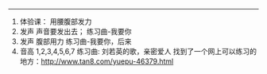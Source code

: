----------
1. 体验课： 用腰腹部发力
2. 发声
    声音要发出去；
    练习曲-我要你
3. 发声
    腹部用力
    练习曲-我要你，后来
4. 音高
   1,2,3,4,5,6,7
   练习曲: 刘若英的歌，亲密爱人
   找到了一个网上可以练习的地方：http://www.tan8.com/yuepu-46379.html

